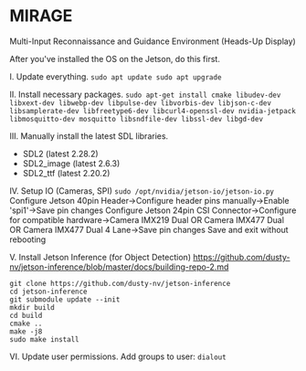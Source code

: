 # MIRAGE
Multi-Input Reconnaissance and Guidance Environment (Heads-Up Display)

After you've installed the OS on the Jetson, do this first.

I. Update everything.
`sudo apt update
sudo apt upgrade`

II. Install necessary packages.
`sudo apt-get install cmake libudev-dev libxext-dev libwebp-dev libpulse-dev libvorbis-dev libjson-c-dev libsamplerate-dev libfreetype6-dev libcurl4-openssl-dev nvidia-jetpack libmosquitto-dev mosquitto libsndfile-dev libssl-dev libgd-dev`

III. Manually install the latest SDL libraries.
- SDL2 (latest 2.28.2)
- SDL2_image (latest 2.6.3)
- SDL2_ttf (latest 2.20.2)

IV. Setup IO (Cameras, SPI)
`sudo /opt/nvidia/jetson-io/jetson-io.py`
Configure Jetson 40pin Header->Configure header pins manually->Enable 'spi1'->Save pin changes
Configure Jetson 24pin CSI Connector->Configure for compatible hardware->Camera IMX219 Dual OR Camera IMX477 Dual OR Camera IMX477 Dual 4 Lane->Save pin changes
Save and exit without rebooting

V. Install Jetson Inference (for Object Detection)
https://github.com/dusty-nv/jetson-inference/blob/master/docs/building-repo-2.md

```
git clone https://github.com/dusty-nv/jetson-inference
cd jetson-inference
git submodule update --init
mkdir build
cd build
cmake ..
make -j8
sudo make install
```

VI. Update user permissions.
Add groups to user: `dialout`

